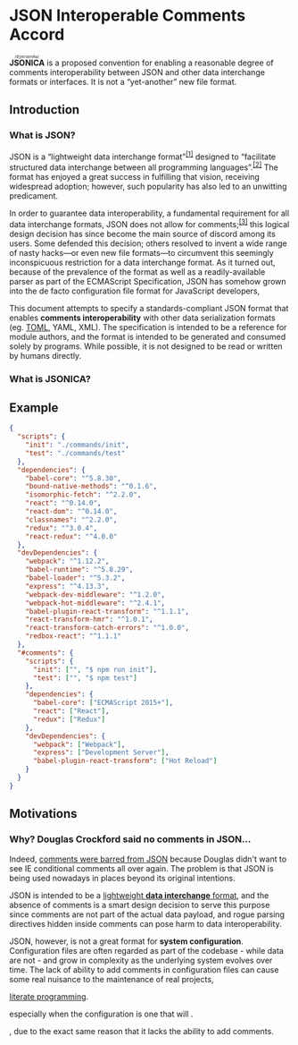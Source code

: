 JSON Interoperable Comments Accord
==================================

<ruby>**JSONICA**<rt>/dʒeɪˈsɒnɪkə/</rt></ruby> is a proposed convention for enabling a reasonable degree of comments interoperability between JSON and other data interchange formats or interfaces. It is not a “yet-another” new file format.

Introduction
------------

### What is JSON?

JSON is a “lightweight data interchange format”<sup>[[1]](http://www.json.org/)</sup> designed to “facilitate structured data interchange between all programming languages”.<sup>[[2]](https://www.ecma-international.org/publications/files/ECMA-ST/ECMA-404.pdf)</sup> The format has enjoyed a great success in fulfilling that vision, receiving widespread adoption; however, such popularity has also led to an unwitting predicament.

In order to guarantee data interoperability, a fundamental requirement for all data interchange formats, JSON does not allow for comments;<sup>[[3]](https://plus.google.com/+DouglasCrockfordEsq/posts/RK8qyGVaGSr)</sup> this logical design decision has since become the main source of discord among its users. Some defended this decision; others resolved to invent a wide range of nasty hacks—or even new file formats—to circumvent this seemingly inconspicuous restriction for a data interchange format. As it turned out, because of the prevalence of the format as well as a readily-available parser as part of the ECMAScript Specification, JSON has somehow grown into the de facto configuration file format for JavaScript developers,







This document attempts to specify a standards-compliant JSON format that enables **comments interoperability** with other data serialization formats (eg. [TOML](https://github.com/toml-lang/toml), YAML, XML). The specification is intended to be a reference for module authors, and the format is intended to be generated and consumed solely by programs. While possible, it is not designed to be read or written by humans directly.

### What is JSONICA?

Example
-------

```json
{
  "scripts": {
    "init": "./commands/init",
    "test": "./commands/test"
  },
  "dependencies": {
    "babel-core": "^5.8.30",
    "bound-native-methods": "^0.1.6",
    "isomorphic-fetch": "^2.2.0",
    "react": "^0.14.0",
    "react-dom": "^0.14.0",
    "classnames": "^2.2.0",
    "redux": "^3.0.4",
    "react-redux": "^4.0.0"
  },
  "devDependencies": {
    "webpack": "^1.12.2",
    "babel-runtime": "^5.8.29",
    "babel-loader": "^5.3.2",
    "express": "^4.13.3",
    "webpack-dev-middleware": "^1.2.0",
    "webpack-hot-middleware": "^2.4.1",
    "babel-plugin-react-transform": "^1.1.1",
    "react-transform-hmr": "^1.0.1",
    "react-transform-catch-errors": "^1.0.0",
    "redbox-react": "^1.1.1"
  },
  "#comments": {
    "scripts": {
      "init": ["", "$ npm run init"],
      "test": ["", "$ npm test"]
    },
    "dependencies": {
      "babel-core": ["ECMAScript 2015+"],
      "react": ["React"],
      "redux": ["Redux"]
    },
    "devDependencies": {
      "webpack": ["Webpack"],
      "express": ["Development Server"],
      "babel-plugin-react-transform": ["Hot Reload"]
    }
  }
}
```

Motivations
-----------

### Why? Douglas Crockford said no comments in JSON...

Indeed, [comments were barred from JSON](https://plus.google.com/+DouglasCrockfordEsq/posts/RK8qyGVaGSr) because Douglas didn't want to see IE conditional comments all over again. The problem is that JSON is being used nowadays in places beyond its original intentions.

JSON is intended to be a [lightweight **data interchange** format](http://www.json.org/), and the absence of comments is a smart design decision to serve this purpose since comments are not part of the actual data payload, and rogue parsing directives hidden inside comments can pose harm to data interoperability.

JSON, however, is not a great format for **system configuration**. Configuration files are often regarded as part of the codebase - while data are not - and grow in complexity as the underlying system evolves over time. The lack of ability to add comments in configuration files can cause some real nuisance to the maintenance of real projects,

[literate programming](https://en.wikipedia.org/wiki/Literate_programming).





especially when the configuration is one that will . 




, due to the exact same reason that it lacks the ability to add comments.













